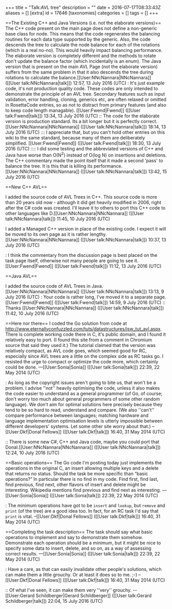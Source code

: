 +++
title = "Talk:AVL tree"
description = ""
date = 2016-07-17T08:33:43Z
aliases = []
[extra]
id = 17646
[taxonomies]
categories = []
tags = []
+++

==The Existing C++ and Java Versions (i.e. not the elaborate versions)==
The C++ code present on the main page does not define a non-generic base class for node. This means that the code regenerates the balancing routines for each data type supported by the generic. Also, the code descends the tree to calculate the node balance for each of the rotations (which is a real no-no). This would heavily impact balancing performance. The elaborate version is completely different and the methods to rotate don't update the balance factor (which incidentally is an enum). The Java version that is present on the main AVL Page (not the elaborate version) suffers from the same problem in that it also descends the tree during rotations to calculate the balance.[[User:NNcNannara|NNcNannara]] ([[User talk:NNcNannara|talk]]) 12:57, 13 July 2016 (UTC)
: It's just example code, it's not production quality code. These codes are only intended to demonstrate the principle of an AVL tree. Secondary features such as input validation, error handling, cloning, generics etc, are often relaxed or omitted in RosettaCode entries, so as not to distract from primary features (and also to keep code length managable). [[User:Fwend|Fwend]] ([[User talk:Fwend|talk]]) 13:34, 13 July 2016 (UTC)
:: The code for the elaborate version is production standard. Its a bit longer but it is perfectly correct. [[User:NNcNannara|NNcNannara]] ([[User talk:NNcNannara|talk]]) 18:14, 13 July 2016 (UTC)
::: I appreciate that, but you can't hold other entries on this wiki to the same standard, because many of them are deliberately simplified.  [[User:Fwend|Fwend]] ([[User talk:Fwend|talk]]) 18:30, 13 July 2016 (UTC)
:::: I did some testing and the abbreviated versions of C++ and Java have worse than O(N<sup>2</sup>) instead of O(log N) on insertions and deletions. The C++ commentary made the point itself that it made a second 'pass' to balance the tree. It is this that is killing its performance. [[User:NNcNannara|NNcNannara]] ([[User talk:NNcNannara|talk]]) 13:42, 15 July 2016 (UTC)

==New C++ AVL==

I added the source code of AVL Trees in C++. This source code is more than 20 years old now - although it did get heavily modified in 2006, right after the C# code was created. I'll leave it to others to port this C++ code to other languages like D.[[User:NNcNannara|NNcNannara]] ([[User talk:NNcNannara|talk]]) 11:45, 10 July 2016 (UTC)

I added a Managed C++ version in place of the existing code. I expect it will be moved to its own page as it is rather lengthy. [[User:NNcNannara|NNcNannara]] ([[User talk:NNcNannara|talk]]) 10:37, 13 July 2016 (UTC)

: I think the commentary from the discussion page is best placed on the task page itself, otherwise not many people are going to see it. [[User:Fwend|Fwend]] ([[User talk:Fwend|talk]]) 11:12, 13 July 2016 (UTC)

==Java AVL==

I added the source code of AVL Trees in Java.[[User:NNcNannara|NNcNannara]] ([[User talk:NNcNannara|talk]]) 13:13, 9 July 2016 (UTC)
: Your code is rather long, I've moved it to a separate page. [[User:Fwend|Fwend]] ([[User talk:Fwend|talk]]) 14:59, 9 July 2016 (UTC)
:: Thanks [[User:NNcNannara|NNcNannara]] ([[User talk:NNcNannara|talk]]) 11:42, 10 July 2016 (UTC)

==Here nor there==
I coded the Go solution from code at http://www.eternallyconfuzzled.com/tuts/datastructures/jsw_tut_avl.aspx.  There is complete working code there in C, it's public domain, and I found it relatively easy to port.  (I found this site from a comment in Chromium source that said they used it.)  The tutorial claimed that the version was relatively compact, as AVL code goes, which seemed good for RC, especially since AVL trees are a little on the complex side as RC tasks go.  I resisted the urge to compact or optimize the code more, which certainly could be done.  &mdash;[[User:Sonia|Sonia]] ([[User talk:Sonia|talk]]) 22:39, 22 May 2014 (UTC)

: As long as the copyright issues aren't going to bite us, that won't be a problem. I advise ''not'' heavily optimising the code, unless it also makes the code easier to understand as a general programmer (of Go, of course; don't worry too much about general programmers of some other random language).  We don't aim for optimal solutions here precisely because they tend to be so hard to read, understand and compare. (We also ''can't'' compare performance between languages; matching hardware and language implementation optimisation levels is utterly impossible between different developers'  systems. Let some other site worry about that.) –[[User:Dkf|Donal Fellows]] ([[User talk:Dkf|talk]]) 16:40, 31 May 2014 (UTC)

:: There is some new C#, C++ and Java code, maybe you could port that Donal.[[User:NNcNannara|NNcNannara]] ([[User talk:NNcNannara|talk]]) 12:24, 10 July 2016 (UTC)

==Basic operations==
The Go code I'm posting today just implements the operations in the original C, an insert allowing multiple keys and a delete that returns no status.  Should the task be more specific than “basic operations?”  In particular there is no find in my code.  Find first, find last, find previous, find next, other flavors of insert and delete might be interesting.  Wikipedia mentions find previous and find next as interesting.  &mdash;[[User:Sonia|Sonia]] ([[User talk:Sonia|talk]]) 22:39, 22 May 2014 (UTC)

: The minimum operations have got to be <code>insert</code> and <code>lookup</code>, but <code>remove</code> and <code>print</code> (of the tree) are a good idea too. In fact, for an RC task I'd say that <code>print</code> is vital. –[[User:Dkf|Donal Fellows]] ([[User talk:Dkf|talk]]) 16:40, 31 May 2014 (UTC)

==Completing the task description==
The task should say what basic operations to implement and say to demonstrate them somehow.  Demonstrate each operation should be a minimum, but it might be nice to specify some data to insert, delete, and so on, as a way of assessing correct results.  &mdash;[[User:Sonia|Sonia]] ([[User talk:Sonia|talk]]) 22:39, 22 May 2014 (UTC)

: Have a care, as that can easily invalidate other people's solutions, which can make them a little grouchy. Or at least it does so to me. ;-) –[[User:Dkf|Donal Fellows]] ([[User talk:Dkf|talk]]) 16:40, 31 May 2014 (UTC)

:: Of what I've seen, it can make them very   ''very''   grouchy.   -- [[User:Gerard Schildberger|Gerard Schildberger]] ([[User talk:Gerard Schildberger|talk]]) 22:04, 15 July 2016 (UTC)
